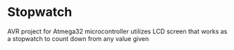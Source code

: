 # Stopwatch
AVR project for Atmega32 microcontroller utilizes LCD screen that works as a stopwatch to count down from any value given
